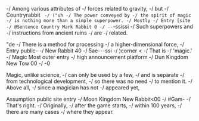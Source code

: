 -/
Among various attributes of
-/
forces related to gravity,
-/
but
-/
Countryrabbit `
-/
("uh
-/
The power conveyed by
-/
the spirit of magic
-/
is nothing more than a simple superpower.
-/
Mostly
-/
Entry [site
-/
@Sentence Country Mark Rabbit 0
-/
--`-ssissi
-/
Such superpowers and
-/
instructions from ancient ruins
-/
are 
-/
related.


<!-- 77 (18).jpg -->
"de
-/
There is a method for processing
-/
a higher-dimensional force,
-/
Entry public-
-/
New Rabbit 40
-/
5ae---ssi
-/
)corner <
-/
That is
-/
'magic.'
-/
Magic Most outer entry 
-/
high announcement platform
-/
Dun Kingdom New Tow 00
-/
-0


<!-- 77 (19).jpg -->
Magic, unlike science,
-/
can only be used by a few,
-/
and is separate
-/
from technological development,
-/
so there was no need
-/
to mention it.
-/
Above all,
-/
since a magician has not
-/
appeared yet,


<!-- 77 (20).jpg -->
Assumption public site entry
-/
Moon Kingdom New Rabbit<00
-/
#Gam-
-/
That's right.
-/
Originally,
-/
after the game starts,
-/
within 100 years,
-/
there are many cases
-/
where they appear.